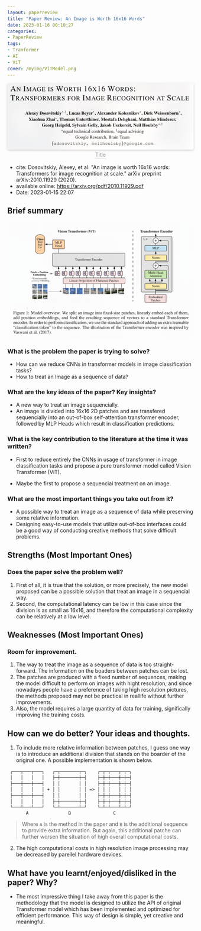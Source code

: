 ```yaml
---
layout: paperreview
title: "Paper Review: An Image is Worth 16x16 Words"
date: 2023-01-16 00:10:27
categories:
- PaperReview
tags:
- Tranformer
- AI
- ViT
cover: /myimg/ViTModel.png
---
```


<center>
    <img style="border-radius: 0.3125em;box-shadow: 0 2px 4px 0 rgba(34,36,38,.12),0 2px 10px 0 rgba(34,36,38,.08);"
        src="/img/image_2023-01-15-22-28-11.png"><br>
    <div style="color:orange; border-bottom: 1px solid #d9d9d9;display: inline-block;color: #999;padding: 2px;">Title</div>
</center>

* cite: Dosovitskiy, Alexey, et al. "An image is worth 16x16 words: Transformers for image recognition at scale." arXiv preprint arXiv:2010.11929 (2020).
* available online: https://arxiv.org/pdf/2010.11929.pdf
* Date: 2023-01-15 22:07

## Brief summary
![image_2023-01-15-22-17-58](img/image_2023-01-15-22-17-58.png)

### What is the problem the paper is trying to solve?

* How can we reduce CNNs in transformer models in image classification tasks?
* How to treat an Image as a sequence of data?

### What are the key ideas of the paper? Key insights?

* A new way to treat an image sequencially.
* An image is divided into 16x16 2D patches and are transfered sequencially into an out-of-box self-attention transformer encoder, followed by MLP Heads which result in classification predictions.


### What is the key contribution to the literature at the time it was written?

* First to reduce entirely the CNNs in usage of transformer in image classification tasks and propose a pure transformer model called Vision Transformer (ViT).

* Maybe the first to propose a sequencial treatment on an image.

### What are the most important things you take out from it?

* A possible way to treat an image as a sequence of data while preserving some relative information.
* Designing easy-to-use models that utilize out-of-box interfaces could be a good way of conducting creative methods that solve difficult problems.
 
## Strengths (Most Important Ones)
### Does the paper solve the problem well?

1. First of all, it is true that the solution, or more precisely, the new model proposed can be a possible solution that treat an image in a sequencial way.
2. Second, the computational latency can be low in this case since the division is as small as 16x16, and therefore the computational complexity can be relatively at a low level.

## Weaknesses (Most Important Ones)

### Room for improvement.
1. The way to treat the image as a sequence of data is too straight-forward. The information on the boaders between patches can be lost.
2. The patches are produced with a fixed number of sequences, making the model difficult to perform on images with hight resolution, and since nowadays people have a preference of taking high resolution pictures, the methods proposed may not be practical in reallife without further improvements.
3. Also, the model requires a large quantity of data for training, significally improving the training costs.

## How can we do better? Your ideas and thoughts.
1. To include more relative information between patches, I guess one way is to introduce an additional division that stands on the boarder of the original one. A possible implementation is shown below.
```
 ┌───┬───┬───┐   ┌─┬───────┬─┐    ┌─┬─┬───┬─┬─┐
 │   │   │   │   ├─┼───────┼─┤    ├─┼─┼───┼─┼─┤
 ├───┼───┼───┤   │ │       │ │    ├─┼─┼───┼─┼─┤
 │   │   │   │ + │ │       │ │ => │ │ │   │ │ │
 ├───┼───┼───┤   │ │       │ │    ├─┼─┼───┼─┼─┤
 │   │   │   │   ├─┼───────┼─┤    ├─┼─┼───┼─┼─┤
 └───┴───┴───┘   └─┴───────┴─┘    └─┴─┴───┴─┴─┘
       A               B                C
```
> Where `A` is the method in the paper and `B` is the additional sequence to provide extra information. But again, this additional patche can further worsen the situation of high overall computational costs.

2. The high computational costs in high resolution image processing may be decreased by parellel hardware devices.

## What have you learnt/enjoyed/disliked in the paper? Why?
* The most impressive thing I take away from this paper is the methodology that the model is designed to utilize the API of original Transformer model which has been implemented and optimized for efficient performance. This way of design is simple, yet creative and meaningful.

<!-- !! No more than Half a pape -->



